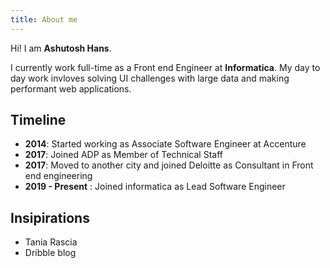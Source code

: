 ```yaml
---
title: About me
---
```


Hi! I am __Ashutosh Hans__. 

I currently work full-time as a Front end Engineer at __Informatica__.
My day to day work invloves solving UI challenges with large data and making performant web applications.

## Timeline
- __2014__: Started working as Associate Software Engineer at Accenture
- __2017__: Joined ADP as Member of Technical Staff
- __2017__: Moved to another city and joined Deloitte as Consultant in Front end engineering
- __2019 - Present__ : Joined informatica as Lead Software Engineer

## Insipirations
- Tania Rascia
- Dribble blog

